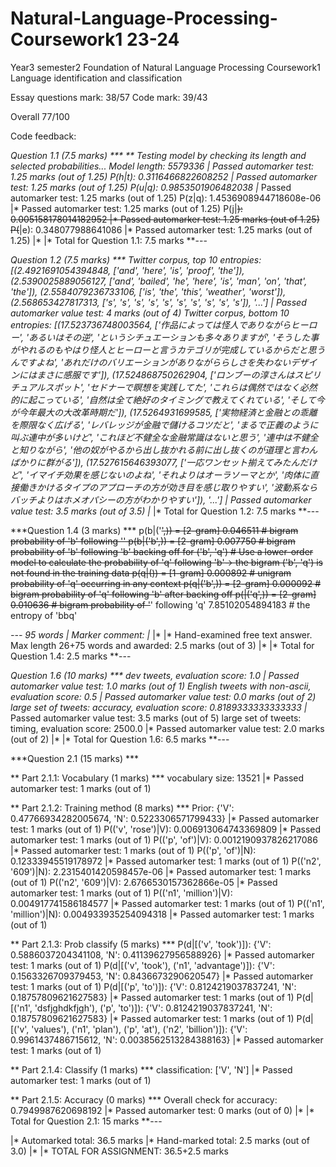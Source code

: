 # Natural-Language-Processing-Coursework1 23-24
Year3 semester2 Foundation of Natural Language Processing Coursework1
Language identification and classification

Essay questions mark: 38/57
Code mark: 39/43

Overall 77/100

Code feedback: 

***Question 1.1 (7.5 marks) ***
** Testing model by checking its length and selected probabilities...
Model length: 5579336
|* Passed automarker test: 1.25 marks (out of 1.25)
P(h|t): 0.3116466822608252
|* Passed automarker test: 1.25 marks (out of 1.25)
P(u|q): 0.9853501906482038
|* Passed automarker test: 1.25 marks (out of 1.25)
P(z|q): 1.4536908944718608e-06
|* Passed automarker test: 1.25 marks (out of 1.25)
P(j|<s>): 0.005158178014182952
|* Passed automarker test: 1.25 marks (out of 1.25)
P(</s>|e): 0.348077988641086
|* Passed automarker test: 1.25 marks (out of 1.25)
|*
|* Total for Question 1.1: 7.5 marks
**---

***Question 1.2 (7.5 marks) ***
Twitter corpus, top 10 entropies: [(2.4921691054394848, ['and', 'here', 'is', 'proof', 'the']), (2.5390025889056127, ['and', 'bailed', 'he', 'here', 'is', 'man', 'on', 'that', 'the']), (2.5584079236733106, ['is', 'the', 'this', 'weather', 'worst']), (2.568653427817313, ['s', 's', 's', 's', 's', 's', 's', 's', 's', 's']), '...']
|* Passed automarker value test: 4 marks (out of 4)
Twitter corpus, bottom 10 entropies: [(17.523736748003564, ['作品によっては怪人でありながらヒーロー', 'あるいはその逆', 'というシチュエーションも多々ありますが', 'そうした事がやれるのもやはり怪人とヒーローと言うカテゴリが完成しているからだと思うんですよね', 'あれだけのバリエーションがありながららしさを失わないデザインにはまさに感服です']), (17.524868750262904, ['ロンブーの淳さんはスピリチュアルスポット', 'セドナーで瞑想を実践してた', 'これらは偶然ではなく必然的に起こっている', '自然は全て絶好のタイミングで教えてくれている', 'そして今が今年最大の大改革時期だ']), (17.5264931699585, ['実物経済と金融との乖離を際限なく広げる', 'レバレッジが金融で儲けるコツだと', 'まるで正義のように叫ぶ連中が多いけど', 'これほど不健全な金融常識はないと思う', '連中は不健全と知りながら', '他の奴がやるから出し抜かれる前に出し抜くのが道理と言わんばかりに群がる']), (17.527615646393077, ['一応ワンセット揃えてみたんだけど', 'イマイチ効果を感じないのよね', 'それよりはオーラソーマとか', '肉体に直接働きかけるタイプのアプローチの方が効き目を感じ取りやすい', '波動系ならバッチよりはホメオパシーの方がわかりやすい']), '...']
|* Passed automarker value test: 3.5 marks (out of 3.5)
|*
|* Total for Question 1.2: 7.5 marks
**---

***Question 1.4 (3 marks) ***
p(b|('<s>',)) = [2-gram] 0.046511 # bigram probability of 'b' following '<s>'
p(b|('b',)) = [2-gram] 0.007750 # bigram probability of 'b' following 'b'
backing off for ('b', 'q') # Use a lower-order model to calculate the probability of 'q' following 'b'-> the bigram ('b', 'q') is not found in the training data
p(q|()) = [1-gram] 0.000892 # unigram probability of 'q' occurring in any context
p(q|('b',)) = [2-gram] 0.000092 # bigram probability of 'q' following 'b' after backing off
p(</s>|('q',)) = [2-gram] 0.010636 # bigram probability of '</s>' following 'q'
7.85102054894183 # the entropy of 'bbq'

**--- 95 words
|* Marker comment:
|*
|*
|* Hand-examined free text answer. Max length 26+75 words and awarded: 2.5 marks (out of 3)
|*
|* Total for Question 1.4: 2.5 marks
**---

***Question 1.6 (10 marks) ***
dev tweets, evaluation score: 1.0
|* Passed automarker value test: 1.0 marks (out of 1)
English tweets with non-ascii, evaluation score: 0.5
|* Passed automarker value test: 0.0 marks (out of 2)
large set of tweets: accuracy, evaluation score: 0.8189333333333333
|* Passed automarker value test: 3.5 marks (out of 5)
large set of tweets: timing, evaluation score: 2500.0
|* Passed automarker value test: 2.0 marks (out of 2)
|*
|* Total for Question 1.6: 6.5 marks
**---

***Question 2.1 (15 marks) ***

** Part 2.1.1: Vocabulary (1 marks) ***
vocabulary size: 13521
|* Passed automarker test: 1 marks (out of 1)

** Part 2.1.2: Training method (8 marks) ***
Prior: {'V': 0.47766934282005674, 'N': 0.5223306571799433}
|* Passed automarker test: 1 marks (out of 1)
P(('v', 'rose')|V): 0.006913064743369809
|* Passed automarker test: 1 marks (out of 1)
P(('p', 'of')|V): 0.0012190937826217086
|* Passed automarker test: 1 marks (out of 1)
P(('p', 'of')|N): 0.12333945519178972
|* Passed automarker test: 1 marks (out of 1)
P(('n2', '609')|N): 2.2315401420598457e-06
|* Passed automarker test: 1 marks (out of 1)
P(('n2', '609')|V): 2.6766530157362866e-05
|* Passed automarker test: 1 marks (out of 1)
P(('n1', 'million')|V): 0.004917741586184577
|* Passed automarker test: 1 marks (out of 1)
P(('n1', 'million')|N): 0.004933935254094318
|* Passed automarker test: 1 marks (out of 1)

** Part 2.1.3: Prob classify (5 marks) ***
P(d|[('v', 'took')]): {'V': 0.5886037204341108, 'N': 0.41139627956588926}
|* Passed automarker test: 1 marks (out of 1)
P(d|[('v', 'took'), ('n1', 'advantage')]): {'V': 0.1563326709379453, 'N': 0.8436673290620547}
|* Passed automarker test: 1 marks (out of 1)
P(d|[('p', 'to')]): {'V': 0.8124219037837241, 'N': 0.18757809621627583}
|* Passed automarker test: 1 marks (out of 1)
P(d|[('n1', 'dsfjghdkfjgh'), ('p', 'to')]): {'V': 0.8124219037837241, 'N': 0.18757809621627583}
|* Passed automarker test: 1 marks (out of 1)
P(d|[('v', 'values'), ('n1', 'plan'), ('p', 'at'), ('n2', 'billion')]): {'V': 0.9961437486715612, 'N': 0.0038562513284388163}
|* Passed automarker test: 1 marks (out of 1)

** Part 2.1.4: Classify (1 marks) ***
classification: ['V', 'N']
|* Passed automarker test: 1 marks (out of 1)

** Part 2.1.5: Accuracy (0 marks) ***
Overall check for accuracy: 0.7949987620698192
|* Passed automarker test: 0 marks (out of 0)
|*
|* Total for Question 2.1: 15 marks
**---

|* Automarked total: 36.5 marks
|* Hand-marked total: 2.5 marks (out of 3.0)
|*
|* TOTAL FOR ASSIGNMENT: 36.5+2.5 marks
